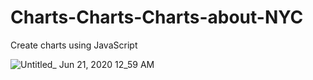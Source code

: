 # Charts-Charts-Charts-about-NYC
Create charts using JavaScript

![Untitled_ Jun 21, 2020 12_59 AM](https://user-images.githubusercontent.com/52837649/85217092-e940fb80-b35a-11ea-94ea-b818efddb65d.gif)

